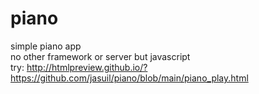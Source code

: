 # piano
simple piano app   
no other framework or server but javascript   
try: http://htmlpreview.github.io/?https://github.com/jasuil/piano/blob/main/piano_play.html
